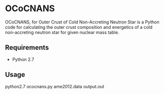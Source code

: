 # OCoCNANS

OCoCNANS, for Outer Crust of Cold Non-Accreting Neutron Star is a Python code for calculating the outer crust composition and energetics of a cold non-accreting neutron star for given nuclear mass table.

## Requirements 

* Python 2.7

## Usage

  python2.7 ococnans.py ame2012.data output.out
